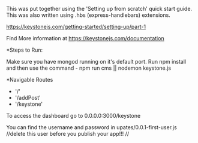 This was put together using the 'Setting up from scratch' quick start guide.
This was also written using .hbs (express-handlebars) extensions.

https://keystonejs.com/getting-started/setting-up/part-1

Find More information at https://keystonejs.com/documentation

*Steps to Run:

Make sure you have mongod running on it's default port.
Run npm install and then use the command - npm run cms || nodemon keystone.js

*Navigable Routes 
- '/'
- '/addPost'
- '/keystone'

To access the dashboard go to 0.0.0.0:3000/keystone

You can find the username and password in upates/0.0.1-first-user.js
//delete this user before you publish your app!!! //
